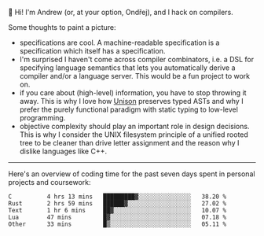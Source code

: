 :wave: Hi! I'm Andrew (or, at your option, Ondřej), and I hack on compilers. 

Some thoughts to paint a picture:
- specifications are cool. A machine-readable specification is a specification which itself has a specification.
- I'm surprised I haven't come across compiler combinators, i.e. a DSL for specifying language semantics that lets you automatically derive a compiler and/or a language server. This would be a fun project to work on.
- if you care about (high-level) information, you have to stop throwing it away. This is why I love how [Unison](https://github.com/unisonweb/unison) preserves typed ASTs and why I prefer the purely functional paradigm with static typing to low-level programming.
- objective complexity should play an important role in design decisions. This is why I consider the UNIX filesystem principle of a unified rooted tree to be cleaner than drive letter assignment and the reason why I dislike languages like C++.

---

Here's an overview of coding time for the past seven days spent in personal projects and coursework:
<!--START_SECTION:waka-->

```text
C          4 hrs 13 mins   █████████▓░░░░░░░░░░░░░░░   38.20 %
Rust       2 hrs 59 mins   ██████▓░░░░░░░░░░░░░░░░░░   27.02 %
Text       1 hr 6 mins     ██▓░░░░░░░░░░░░░░░░░░░░░░   10.07 %
Lua        47 mins         █▓░░░░░░░░░░░░░░░░░░░░░░░   07.18 %
Other      33 mins         █▒░░░░░░░░░░░░░░░░░░░░░░░   05.11 %
```

<!--END_SECTION:waka-->

<!--
**viluon/viluon** is a ✨ _special_ ✨ repository because its `README.md` (this file) appears on your GitHub profile.

Here are some ideas to get you started:

- 🔭 I’m currently working on ...
- 🌱 I’m currently learning ...
- 👯 I’m looking to collaborate on ...
- 🤔 I’m looking for help with ...
- 💬 Ask me about ...
- 📫 How to reach me: ...
- 😄 Pronouns: ...
- ⚡ Fun fact: ...
-->
